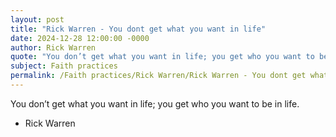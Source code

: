 ```yaml
---
layout: post
title: "Rick Warren - You dont get what you want in life"
date: 2024-12-28 12:00:00 -0000
author: Rick Warren
quote: "You don’t get what you want in life; you get who you want to be in life."
subject: Faith practices
permalink: /Faith practices/Rick Warren/Rick Warren - You dont get what you want in life
---
```


You don’t get what you want in life; you get who you want to be in life.

- Rick Warren
